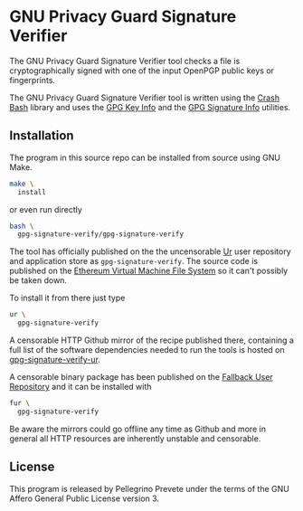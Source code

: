 [comment]: <> (SPDX-License-Identifier: AGPL-3.0)

[comment]: <> (-------------------------------------------------------------)
[comment]: <> (Copyright © 2024, 2025  Pellegrino Prevete)
[comment]: <> (All rights reserved)
[comment]: <> (-------------------------------------------------------------)

[comment]: <> (This program is free software: you can redistribute)
[comment]: <> (it and/or modify it under the terms of the GNU Affero)
[comment]: <> (General Public License as published by the Free)
[comment]: <> (Software Foundation, either version 3 of the License.)

[comment]: <> (This program is distributed in the hope that it will be useful,)
[comment]: <> (but WITHOUT ANY WARRANTY; without even the implied warranty of)
[comment]: <> (MERCHANTABILITY or FITNESS FOR A PARTICULAR PURPOSE. See the)
[comment]: <> (GNU Affero General Public License for more details.)

[comment]: <> (You should have received a copy of the GNU Affero General Public)
[comment]: <> (License along with this program.)
[comment]: <> (If not, see <https://www.gnu.org/licenses/>.)

# GNU Privacy Guard Signature Verifier

The GNU Privacy Guard Signature Verifier
tool checks a file is cryptographically
signed with one of the input OpenPGP public
keys or fingerprints.

The GNU Privacy Guard Signature Verifier
tool is written using the
[Crash Bash](
  https://github.com/themartiancompany/crash-bash)
library and uses the
[GPG Key Info](
  https://github.com/themartiancompany/gpg-key-info)
and the
[GPG Signature Info](
  https://github.com/themartiancompany/gpg-signature-info)
utilities.

## Installation

The program in this source repo
can be installed from source using GNU Make.

```bash
make \
  install
```

or even run directly

```bash
bash \
  gpg-signature-verify/gpg-signature-verify
```

The tool has officially published on the
the uncensorable
[Ur](
  https://github.com/themartiancompany/ur)
user repository and application store as
`gpg-signature-verify`.
The source code is published on the
[Ethereum Virtual Machine File System](
  https://github.com/themartiancompany/evmfs)
so it can't possibly be taken down.

To install it from there just type

```bash
ur \
  gpg-signature-verify
```

A censorable HTTP Github mirror of the recipe published there,
containing a full list of the software dependencies needed to run the
tools is hosted on
[gpg-signature-verify-ur](
  https://github.com/themartiancompany/gpg-signature-verify-ur).

A censorable binary package has been published on the
[Fallback User Repository](
  https://github.com/themartiancompany/fur)
and it can be installed with

```bash
fur \
  gpg-signature-verify
```

Be aware the mirrors could go offline any time as Github and more
in general all HTTP resources are inherently unstable and censorable.

## License

This program is released by Pellegrino Prevete under the terms
of the GNU Affero General Public License version 3.
